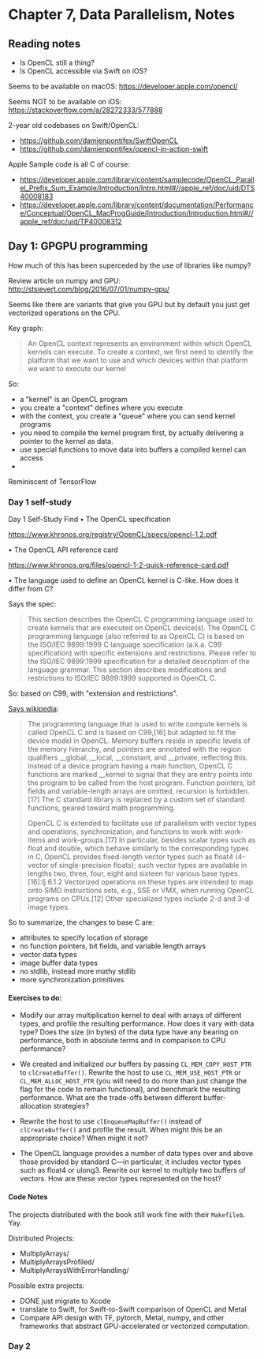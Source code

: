 

# Chapter 7, Data Parallelism, Notes

## Reading notes

- Is OpenCL still a thing?
- Is OpenCL accessible via Swift on iOS?

Seems to be available on macOS: https://developer.apple.com/opencl/

Seems NOT to be available on iOS: https://stackoverflow.com/a/28272333/577888

2-year old codebases on Swift/OpenCL:
- https://github.com/damienpontifex/SwiftOpenCL
- https://github.com/damienpontifex/opencl-in-action-swift

Apple Sample code is all C of course:
- https://developer.apple.com/library/content/samplecode/OpenCL_Parallel_Prefix_Sum_Example/Introduction/Intro.html#//apple_ref/doc/uid/DTS40008183
- https://developer.apple.com/library/content/documentation/Performance/Conceptual/OpenCL_MacProgGuide/Introduction/Introduction.html#//apple_ref/doc/uid/TP40008312

## Day 1: GPGPU programming

How much of this has been superceded by the use of libraries like
numpy?

Review article on numpy and GPU:
http://stsievert.com/blog/2016/07/01/numpy-gpu/

Seems like there are variants that give you GPU but by default you
just get vectorized operations on the CPU.

Key graph:

> An OpenCL context represents an environment within which OpenCL
> kernels can execute. To create a context, we first need to identify
> the platform that we want to use and which devices within that
> platform we want to execute our kernel

So:
- a "kernel" is an OpenCL program
- you create a "context" defines where you execute
- with the context, you create a "queue" where you can send kernel programs
- you need to compile the kernel program first, by actually delivering a pointer to the kernel as data.
- use special functions to move data into buffers a compiled kernel can access
- 

Reminiscent of TensorFlow

### Day 1 self-study

Day 1 Self-Study
Find
• The OpenCL specification

https://www.khronos.org/registry/OpenCL/specs/opencl-1.2.pdf

• The OpenCL API reference card

https://www.khronos.org/files/opencl-1-2-quick-reference-card.pdf


• The language used to define an OpenCL kernel is C-like. How does it differ from C?

Says the spec:

> This section describes the OpenCL C programming language used to
> create kernels that are executed on OpenCL device(s). The OpenCL C
> programming language (also referred to as OpenCL C) is based on the
> ISO/IEC 9899:1999 C language specification (a.k.a. C99
> specification) with specific extensions and restrictions. Please
> refer to the ISO/IEC 9899:1999 specification for a detailed
> description of the language grammar. This section describes
> modifications and restrictions to ISO/IEC 9899:1999 supported in
> OpenCL C.

So: based on C99, with "extension and restrictions".


[Says wikipedia](https://en.wikipedia.org/wiki/OpenCL#OpenCL_C_language):

> The programming language that is used to write compute kernels is
> called OpenCL C and is based on C99,[16] but adapted to fit the
> device model in OpenCL. Memory buffers reside in specific levels of
> the memory hierarchy, and pointers are annotated with the region
> qualifiers __global, __local, __constant, and __private, reflecting
> this. Instead of a device program having a main function, OpenCL C
> functions are marked __kernel to signal that they are entry points
> into the program to be called from the host program. Function
> pointers, bit fields and variable-length arrays are omitted,
> recursion is forbidden.[17] The C standard library is replaced by a
> custom set of standard functions, geared toward math programming.
> 
> OpenCL C is extended to facilitate use of parallelism with vector
> types and operations, synchronization, and functions to work with
> work-items and work-groups.[17] In particular, besides scalar types
> such as float and double, which behave similarly to the
> corresponding types in C, OpenCL provides fixed-length vector types
> such as float4 (4-vector of single-precision floats); such vector
> types are available in lengths two, three, four, eight and sixteen
> for various base types.[16]:§ 6.1.2 Vectorized operations on these
> types are intended to map onto SIMD instructions sets, e.g., SSE or
> VMX, when running OpenCL programs on CPUs.[12] Other specialized
> types include 2-d and 3-d image types.


So to summarize, the changes to base C are:
- attributes to specify location of storage
- no function pointers, bit fields, and variable length arrays
- vector data types
- image buffer data types
- no stdlib, instead more mathy stdlib
- more synchronization primitives

#### Exercises to do:

- Modify our array multiplication kernel to deal with arrays of
  different types, and profile the resulting performance. How does it
  vary with data type? Does the size (in bytes) of the data type have
  any bearing on performance, both in absolute terms and in comparison
  to CPU performance?

- We created and initialized our buffers by passing
  `CL_MEM_COPY_HOST_PTR` to `clCreateBuffer()`. Rewrite the host to use
  `CL_MEM_USE_HOST_PTR` or `CL_MEM_ALLOC_HOST_PTR` (you will need to do
  more than just change the flag for the code to remain functional),
  and benchmark the resulting performance. What are the trade-offs
  between different buffer-allocation strategies?

 
- Rewrite the host to use `clEnqueueMapBuffer()` instead of
  `clCreateBuffer()` and profile the result. When might this be an
  appropriate choice? When might it not?

- The OpenCL language provides a number of data types over and above
  those provided by standard C—in particular, it includes vector types
  such as float4 or ulong3. Rewrite our kernel to multiply two buffers
  of vectors. How are these vector types represented on the host?

#### Code Notes

The projects distributed with the book still work fine with their `Makefile`s. Yay.

Distributed Projects:
- MultiplyArrays/
- MultiplyArraysProfiled/
- MultiplyArraysWithErrorHandling/

Possible extra projects:
- DONE just migrate to Xcode
- translate to Swift, for Swift-to-Swift comparison of OpenCL and Metal
- Compare API design with TF, pytorch, Metal, numpy, and other
  frameworks that abstract GPU-accelerated or vectorized computation.




### Day 2



